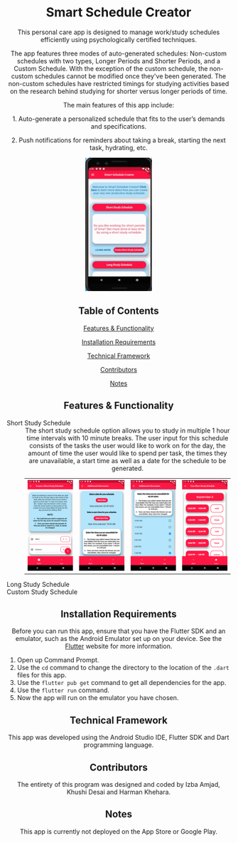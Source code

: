 <h1 align="center">Smart Schedule Creator</h1>

<p align="center">This personal care app is designed to manage work/study schedules efficiently using psychologically certified techniques.</p>

<p align="center">The app features three modes of auto-generated schedules: Non-custom schedules with two types, Longer Periods and Shorter Periods, and a Custom Schedule. With the exception of the custom schedule, the non-custom schedules cannot be modified once they've been generated. The non-custom schedules have restricted timings for studying activities based on the research behind studying for shorter versus longer periods of time. </p>

<p align="center">The main features of this app include:</p>
<p align="center">1. Auto-generate a personalized schedule that fits to the user’s demands and specifications.</p>
<p align="center">2. Push notifications for reminders about taking a break, starting the next task, hydrating, etc. </p>

<p align="center">
  <img width ="150" height="300" src="homepage.gif">
</p>

<h2 align="center">Table of Contents</h2>
<p align="center"><a href="#features">Features & Functionality</a></p>
<p align="center"><a href="#installation">Installation Requirements</a></p>
<p align="center"><a href="#framework">Technical Framework</a></p>
<p align="center"><a href="#contributors">Contributors</a></p>
<p align="center"><a href="#notes">Notes</a></p>

<h2 align="center" id="features">Features & Functionality</h2>
<dl>
  <dt>Short Study Schedule</dt>
  <dd align="center">The short study schedule option allows you to study in multiple 1 hour time intervals with 10 minute breaks. The user input for this schedule consists of the tasks the user would like to work on for the day, the amount of time the user would like to spend per task, the times they are unavailable, a start time as well as a date for the schedule to be generated.
    <table>
      <tr>
        <th>
          <img width="200" height"500" src="tasks.png">
        </th>
        <th>
          <img width="200" height"500" src="startTime.png">
        </th>
        <th>
          <img width="200" height"500" src="unavailable.png">
        </th>
        <th>
          <img width="200" height"500" src="schedule.png">
        </th>
      </tr>
    </table>
    
  </dd>
  <dt>Long Study Schedule</dt>
  <dd align="center">
  </dd>
  <dt>Custom Study Schedule</dt>
  <dd align="center">
  </dd>      
</dl>


<h2 align="center" id="installation">Installation Requirements</h2>
<p align="center">Before you can run this app, ensure that you have the Flutter SDK and an emulator, such as the Android Emulator set up on your device. See the 
  <a href="https://flutter.dev/docs/get-started/install">Flutter</a> website for more information.</p>

<ol>
  <li>Open up Command Prompt.</li>
  <li>Use the <code>cd</code> command to change the directory to the location of the <code>.dart</code> files for this app.</li>
  <li>Use the <code>flutter pub get</code> command to get all dependencies for the app.</li>
  <li>Use the <code>flutter run</code> command.</li>
  <li>Now the app will run on the emulator you have chosen.</li>
</ol>
  

<h2 align="center" id="framework">Technical Framework</h2>
<p align ="center">This app was developed using the Android Studio IDE, Flutter SDK and Dart programming language.</p>


<h2 align="center" id="contributors">Contributors</h2>
<p align="center">The entirety of this program was designed and coded by Izba Amjad, Khushi Desai and Harman Khehara.</p>

<h2 align="center" id="notes">Notes</h2>
<p align="center">This app is currently not deployed on the App Store or Google Play.</p>
